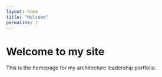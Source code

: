```yaml
---
layout: home
title: "Welcome"
permalink: /
---
```


# Welcome to my site

This is the homepage for my architecture leadership portfolio.
